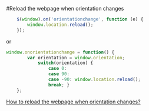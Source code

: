 #Reload the webpage when orientation changes
```js
    $(window).on('orientationchange', function (e) {
        window.location.reload();
    });
```

or 

```js
window.onorientationchange = function() { 
        var orientation = window.orientation; 
            switch(orientation) { 
                case 0:
                case 90:
                case -90: window.location.reload(); 
                break; } 
    };
```
[How to reload the webpage when orientation changes?](http://stackoverflow.com/questions/17708869/how-to-reload-the-webpage-when-orientation-changes)
